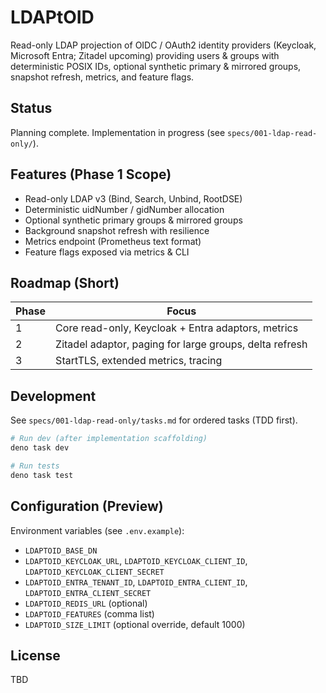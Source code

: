 # LDAPtOID

Read-only LDAP projection of OIDC / OAuth2 identity providers (Keycloak, Microsoft Entra; Zitadel upcoming) providing users & groups with deterministic POSIX IDs, optional synthetic primary & mirrored groups, snapshot refresh, metrics, and feature flags.

## Status
Planning complete. Implementation in progress (see `specs/001-ldap-read-only/`).

## Features (Phase 1 Scope)
- Read-only LDAP v3 (Bind, Search, Unbind, RootDSE)
- Deterministic uidNumber / gidNumber allocation
- Optional synthetic primary groups & mirrored groups
- Background snapshot refresh with resilience
- Metrics endpoint (Prometheus text format)
- Feature flags exposed via metrics & CLI

## Roadmap (Short)
| Phase | Focus |
|-------|-------|
| 1 | Core read-only, Keycloak + Entra adaptors, metrics |
| 2 | Zitadel adaptor, paging for large groups, delta refresh |
| 3 | StartTLS, extended metrics, tracing |

## Development
See `specs/001-ldap-read-only/tasks.md` for ordered tasks (TDD first).

```bash
# Run dev (after implementation scaffolding)
deno task dev

# Run tests
deno task test
```

## Configuration (Preview)
Environment variables (see `.env.example`):
- `LDAPTOID_BASE_DN`
- `LDAPTOID_KEYCLOAK_URL`, `LDAPTOID_KEYCLOAK_CLIENT_ID`, `LDAPTOID_KEYCLOAK_CLIENT_SECRET`
- `LDAPTOID_ENTRA_TENANT_ID`, `LDAPTOID_ENTRA_CLIENT_ID`, `LDAPTOID_ENTRA_CLIENT_SECRET`
- `LDAPTOID_REDIS_URL` (optional)
- `LDAPTOID_FEATURES` (comma list)
- `LDAPTOID_SIZE_LIMIT` (optional override, default 1000)

## License
TBD
